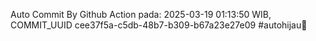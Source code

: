 Auto Commit By Github Action pada: 2025-03-19 01:13:50 WIB, COMMIT_UUID cee37f5a-c5db-48b7-b309-b67a23e27e09 #autohijau🗿
